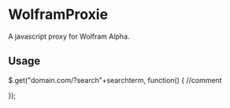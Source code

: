 # WolframProxie
A javascript proxy for Wolfram Alpha.
## Usage
$.get("domain.com/?search"+searchterm, function() {
    //comment

});
